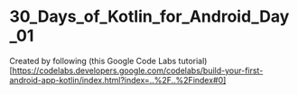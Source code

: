 # 30_Days_of_Kotlin_for_Android_Day_01

Created by following (this Google Code Labs tutorial)[https://codelabs.developers.google.com/codelabs/build-your-first-android-app-kotlin/index.html?index=..%2F..%2Findex#0]
